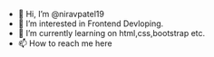 - 👋 Hi, I’m @niravpatel19
- 👀 I’m interested in Frontend Devloping.
- 🌱 I’m currently learning on html,css,bootstrap etc.
- 📫 How to reach me here
<!---
niravpatel19/niravpatel19 is a ✨ special ✨ repository because its `README.md` (this file) appears on your GitHub profile.
You can click the Preview link to take a look at your changes.
--->
